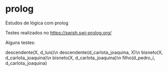 # prolog
Estudos de lógica com prolog

Testes realizados no https://swish.swi-prolog.org/

Alguns testes:

descendente(X, d_luis)\n
descendente(d_carlota_joaquina, X)\n
bisneto(X, d_carlota_joaquina)\n
bisneto(X, d_carlota_joaquina)\n
filho(d_pedro_i, d_carlota_joaquina)
